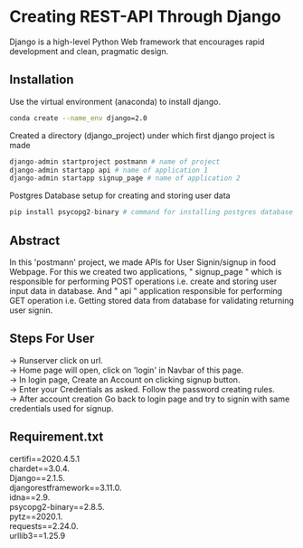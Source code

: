 # Creating REST-API Through Django

Django is a high-level Python Web framework that encourages rapid development and clean, pragmatic design.

## Installation

Use the virtual environment (anaconda) to install django.

```bash
conda create --name_env django=2.0
```
Created a directory (django_project) under which first django project is made

```python
django-admin startproject postmann # name of project
django-admin startapp api # name of application 1
django-admin startapp signup_page # name of application 2
```
Postgres Database setup for creating and storing user data
```python
pip install psycopg2-binary # command for installing postgres database
```

## Abstract

In this 'postmann' project, we made APIs for User Signin/signup in food Webpage. For this we created two applications, " signup_page " which is responsible for performing POST operations i.e. create and storing user input data in database. And " api " application responsible for performing GET operation i.e. Getting stored data from database for validating returning user signin. 

## Steps For User
-> Runserver click on url.   
-> Home page will open, click on 'login' in Navbar of this page.  
-> In login page, Create an Account on clicking signup button.  
-> Enter your Credentials as asked. Follow the password creating rules.  
-> After account creation Go back to login page and try to signin with 
   same credentials used for signup.



## Requirement.txt
certifi==2020.4.5.1  
chardet==3.0.4.  
Django==2.1.5.  
djangorestframework==3.11.0.  
idna==2.9.   
psycopg2-binary==2.8.5.  
pytz==2020.1.   
requests==2.24.0.  
urllib3==1.25.9

